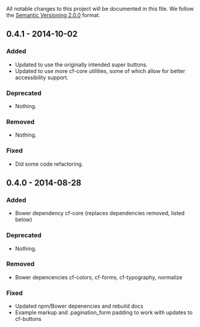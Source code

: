 All notable changes to this project will be documented in this file.
We follow the [Semantic Versioning 2.0.0](http://semver.org/) format.


## 0.4.1 - 2014-10-02

### Added
- Updated to use the originally intended super buttons.
- Updated to use more cf-core utilities, some of which allow for better
  accessibility support.

### Deprecated
- Nothing.

### Removed
- Nothing.

### Fixed
- Did some code refactoring.


## 0.4.0 - 2014-08-28

### Added
- Bower dependency cf-core (replaces dependencies removed, listed below)

### Deprecated
- Nothing.

### Removed
- Bower depencencies cf-colors, cf-forms, cf-typography, normalize

### Fixed
- Updated npm/Bower depenencies and rebuild docs
- Example markup and .pagination_form padding to work with updates to cf-buttons
